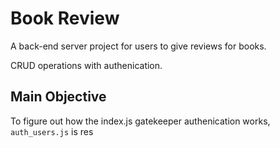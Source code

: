 # Book Review

A back-end server project for users to give reviews for books.

CRUD operations with authenication.

## Main Objective

To figure out how the index.js gatekeeper authenication works, `auth_users.js` is res